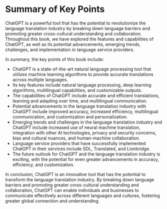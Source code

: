 Summary of Key Points
=================================

ChatGPT is a powerful tool that has the potential to revolutionize the language translation industry by breaking down language barriers and promoting greater cross-cultural understanding and collaboration. Throughout this book, we have explored the features and capabilities of ChatGPT, as well as its potential advancements, emerging trends, challenges, and implementation in language service providers.

In summary, the key points of this book include:

* ChatGPT is a state-of-the-art natural language processing tool that utilizes machine learning algorithms to provide accurate translations across multiple languages.
* Its key features include natural language processing, deep learning algorithms, multilingual capabilities, and customizable outputs.
* The capabilities of ChatGPT include accurate and efficient translations, learning and adapting over time, and multilingual communication.
* Potential advancements in the language translation industry with ChatGPT include improved accuracy, increased efficiency, multilingual communication, and customization and personalization.
* Emerging trends and challenges in the language translation industry and ChatGPT include increased use of neural machine translation, integration with other AI technologies, privacy and security concerns, bias and cultural nuances, and human-machine collaboration.
* Language service providers that have successfully implemented ChatGPT in their services include SDL, Translated, and Lionbridge.
* The future outlook for ChatGPT and the language translation industry is exciting, with the potential for even greater advancements in accuracy, efficiency, and customization.

In conclusion, ChatGPT is an innovative tool that has the potential to transform the language translation industry. By breaking down language barriers and promoting greater cross-cultural understanding and collaboration, ChatGPT can enable individuals and businesses to communicate effectively across different languages and cultures, fostering greater global connection and understanding.
